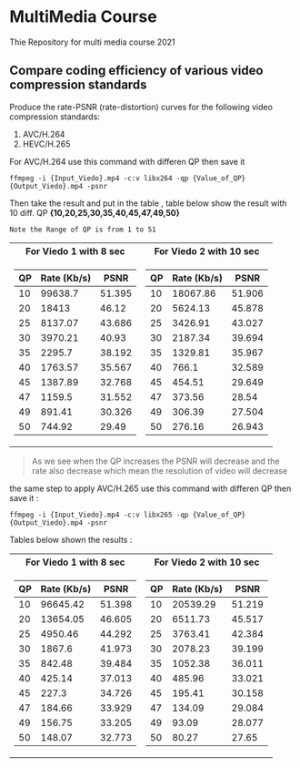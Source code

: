 # MultiMedia Course
Thie Repository for multi media course 2021

Compare coding efficiency of various video compression standards
------
Produce the rate-PSNR (rate-distortion) curves for the following video compression standards: 
1.  AVC/H.264
2. HEVC/H.265

For AVC/H.264 use this command with differen QP then save it

`ffmpeg -i {Input_Viedo}.mp4 -c:v libx264 -qp {Value_of_QP} {Output_Viedo}.mp4 -psnr `

Then take the result and put in the table , table below show the result with 10 diff. QP **{10,20,25,30,35,40,45,47,49,50}**

`Note the Range of QP is from 1 to 51 `
 
 
<table>
<tr><th>For Viedo 1 with 8 sec </th><th>For Viedo 2 with 10 sec</th></tr>
<tr><td>
  
| QP   | Rate (Kb/s) | PSNR   |                               
|----|-------------|--------|
| 10 | 99638.7     | 51.395 |
| 20 | 18413       | 46.12  |
| 25 | 8137.07     | 43.686 |
| 30 | 3970.21     | 40.93  |
| 35 | 2295.7      | 38.192 |
| 40 | 1763.57     | 35.567 |
| 45 | 1387.89     | 32.768 |
| 47 | 1159.5      | 31.552 |
| 49 | 891.41      | 30.326 |
| 50 | 744.92      | 29.49  |
</td><td>

| QP | Rate (Kb/s) | PSNR   |
|----|-------------|--------|
| 10 | 18067.86    | 51.906 |
| 20 | 5624.13     | 45.878 |
| 25 | 3426.91     | 43.027 |
| 30 | 2187.34     | 39.694 |
| 35 | 1329.81     | 35.967 |
| 40 | 766.1       | 32.589 |
| 45 | 454.51      | 29.649 |
| 47 | 373.56      | 28.54  |
| 49 | 306.39      | 27.504 |
| 50 | 276.16      | 26.943 |
  </td></tr>
  </table>

> As we see when the QP increases the PSNR will decrease and the rate also decrease which mean the resolution of video will decrease

the same step to apply AVC/H.265 use this command with differen QP then save it :

`ffmpeg -i {Input_Viedo}.mp4 -c:v libx265 -qp {Value_of_QP} {Output_Viedo}.mp4 -psnr `

Tables below shown the results : 

<table>
<tr><th>For Viedo 1 with 8 sec </th><th>For Viedo 2 with 10 sec</th></tr>
<tr><td>
  
| QP | Rate (Kb/s) | PSNR   |
|----|-------------|--------|
| 10 | 96645.42    | 51.398 |
| 20 | 13654.05    | 46.605 |
| 25 | 4950.46     | 44.292 |
| 30 | 1867.6      | 41.973 |
| 35 | 842.48      | 39.484 |
| 40 | 425.14      | 37.013 |
| 45 | 227.3       | 34.726 |
| 47 | 184.66      | 33.929 |
| 49 | 156.75      | 33.205 |
| 50 | 148.07      | 32.773 |
 </td><td>


| QP | Rate (Kb/s) | PSNR   |
|----|-------------|--------|
| 10 | 20539.29    | 51.219 |
| 20 | 6511.73     | 45.517 |
| 25 | 3763.41     | 42.384 |
| 30 | 2078.23     | 39.199 |
| 35 | 1052.38     | 36.011 |
| 40 | 485.96      | 33.021 |
| 45 | 195.41      | 30.158 |
| 47 | 134.09      | 29.084 |
| 49 | 93.09       | 28.077 |
| 50 | 80.27       | 27.65  |
  </td></tr>
  </table>

